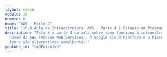 ```yaml
---
layout: video
modulo: 10
numero: 8
nome: "AWS - Parte 4"
title: "10.8 Aula de Infraestrutura: AWS - Parte 4 | Estágio em Programação"
description: "Esta é a parte 4 da aula sobre como funciona a infraestrutura em
  nuvem da AWS (Amazon Web Services). O Google Cloud Platform e o Microsoft
  Azure são alternativas semelhantes."
youtube_id: "tmDFnicn1xU"
---
```

